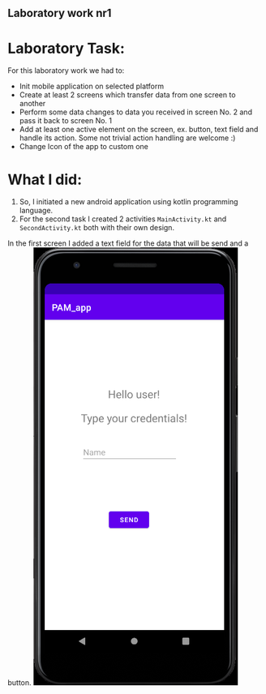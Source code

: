 ## Laboratory work nr1
# Laboratory Task:
For this laboratory work we had to:
* Init mobile application on selected platform
* Create at least 2 screens which transfer data from one screen to another
* Perform some data changes to data you received in screen No. 2 and pass it back to screen No. 1
* Add at least one active element on the screen, ex. button, text field and handle its action. Some not trivial action handling are welcome :)
* Change Icon of the app to custom one

# What I did:
1. So, I initiated a new android application using kotlin programming language.
2. For the second task I created 2 activities ```MainActivity.kt``` and ```SecondActivity.kt```
both with their own design. 

In the first screen I added a text field for the data that will be send and a button.
 ![](../app/images/screen1.png)
 